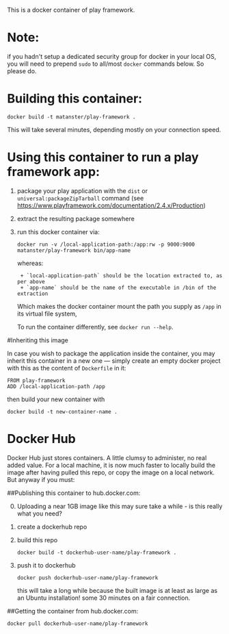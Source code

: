 This is a docker container of play framework.

# Note:
if you hadn't setup a dedicated security group for docker in your local OS, you will need to prepend `sudo` to all/most `docker` commands below. So please do.

# Building this container:
```
docker build -t matanster/play-framework .
```
This will take several minutes, depending mostly on your connection speed.

# Using this container to run a play framework app:

1. package your play application with the `dist` or  `universal:packageZipTarball` command (see https://www.playframework.com/documentation/2.4.x/Production)

2. extract the resulting package somewhere

3. run this docker container via:

    ```
    docker run -v /local-application-path:/app:rw -p 9000:9000 matanster/play-framework bin/app-name
    ```
    whereas:

        + `local-application-path` should be the location extracted to, as per above
        + `app-name` should be the name of the executable in /bin of the extraction

    Which makes the docker container mount the path you supply as `/app` in its virtual file system,

    To run the container differently, see `docker run --help`.

#Inheriting this image

In case you wish to package the application inside the container, you may inherit this container in a new one ― simply create an empty docker project with this as the content of `Dockerfile` in it:

```
FROM play-framework
ADD /local-application-path /app
```

then build your new container with
```
docker build -t new-container-name .
```

# Docker Hub

Docker Hub just stores containers. A little clumsy to administer, no real added value. For a local machine, it is now much faster to locally build the image after having pulled this repo, or copy the image on a local network. But anyway if you must:

##Publishing this container to hub.docker.com:

0. Uploading a near 1GB image like this may sure take a while - is this really what you need?
1. create a dockerhub repo
2. build this repo

    ```
    docker build -t dockerhub-user-name/play-framework .
    ```

3. push it to dockerhub

   ```
   docker push dockerhub-user-name/play-framework
   ```

   this will take a long while because the built image is at least as large as an Ubuntu installation! some 30 minutes on a fair connection.

##Getting the container from hub.docker.com:

```
docker pull dockerhub-user-name/play-framework
```
